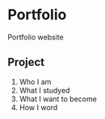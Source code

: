 # Portfolio
Portfolio website
## Project 
1. Who I am
2. What I studyed
3. What I want to become
4. How I word
